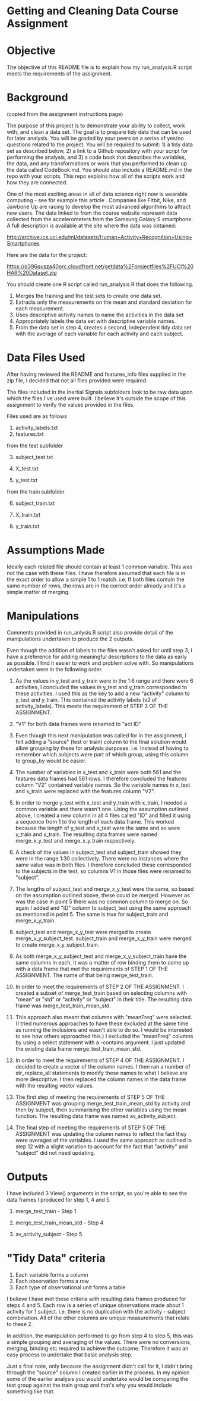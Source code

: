 # Getting and Cleaning Data Course Assignment
# Objective
The objective of this README file is to explain how my run_analysis.R script meets the requirements of the assignment.

# Background
(copied from the assignment instructions page)

The purpose of this project is to demonstrate your ability to collect, work with, and clean a data set. The goal is to prepare tidy data that can be used for later analysis. You will be graded by your peers on a series of yes/no questions related to the project. You will be required to submit: 1) a tidy data set as described below, 2) a link to a Github repository with your script for performing the analysis, and 3) a code book that describes the variables, the data, and any transformations or work that you performed to clean up the data called CodeBook.md. You should also include a README.md in the repo with your scripts. This repo explains how all of the scripts work and how they are connected.

One of the most exciting areas in all of data science right now is wearable computing - see for example this article . Companies like Fitbit, Nike, and Jawbone Up are racing to develop the most advanced algorithms to attract new users. The data linked to from the course website represent data collected from the accelerometers from the Samsung Galaxy S smartphone. A full description is available at the site where the data was obtained:

http://archive.ics.uci.edu/ml/datasets/Human+Activity+Recognition+Using+Smartphones

Here are the data for the project:

https://d396qusza40orc.cloudfront.net/getdata%2Fprojectfiles%2FUCI%20HAR%20Dataset.zip

You should create one R script called run_analysis.R that does the following.

1. Merges the training and the test sets to create one data set.
2. Extracts only the measurements on the mean and standard deviation for each measurement.
3. Uses descriptive activity names to name the activities in the data set
4. Appropriately labels the data set with descriptive variable names.
5. From the data set in step 4, creates a second, independent tidy data set with the average of each variable for each activity and each subject.



# Data Files Used
After having reviewed the README and features_info files supplied in the zip file, I decided that not all files provided were required.

The files included in the Inertial Signals subfolders look to be raw data upon which the files I've used were built. I believe it's outside the scope of this assignment to verify the values provided in the files.

Files used are as follows
1. activity_labels.txt
2. features.txt

from the test subfolder

3. subject_test.txt

4. X_test.txt

5. y_test.txt

from the train subfolder

6. subject_train.txt

7. X_train.txt

8. y_train.txt

# Assumptions Made
Ideally each related file should contain at least 1 common variable. This was not the case with these files. I have therefore assumed that each file is in the exact order to allow a simple 1 to 1 match. i.e. If both files contain the same number of rows, the rows are in the correct order already and it's a simple matter of merging.

# Manipulations
Comments provided in run_anlysis.R script also provide detail of the manipulations undertaken to produce the 2 outputs.

Even though the addition of labels to the files wasn't asked for until step 3, I have a preference for adding meaningful descriptions to the data as early as possible. I find it easier to work and problem solve with. So manipulations undertaken were in the following order.

1. As the values in y_test and y_train were in the 1:6 range and there were 6 activities, I concluded the values in y_test and y_train corresponded to these activities. I used this as the key to add a new "activity" column to y_test and y_train. This contained the activity labels (v2 of activity_labels). This meets the requirement of STEP 3 OF THE ASSIGNMENT.

2. "V1" for both data frames were renamed to "act ID"

3. Even though this next manipulation was called for in the assignment, I felt adding a "source" (test or train) column to the final solution would allow grouping by these for analysis purposes. i.e. Instead of having to remember which subjects were part of which group, using this column to group_by would be easier.

4. The number of variables in x_test and x_train were both 561 and the features data frames had 561 rows. I therefore concluded the features column "V2" contained variable names. So the variable names in x_test and x_train were replaced with the features column "V2".

5. In order to merge y_test with x_test and y_train with x_train, I needed a common variable and there wasn't one. Using the assumption outlined above, I created a new column in all 4 files called "ID" and filled it using a sequence from 1 to the length of each data frame. This worked because the length of y_test and x_test were the same and so were y_train and x_train. The resulting data frames were named merge_x_y_test and merge_x_y_train respectively.

6. A check of the values in subject_test and subject_train showed they were in the range 1:30 collectively. There were no instances where the same value was in both files. I therefore concluded these corresponded to the subjects in the test, so columns V1 in those files were renamed to "subject".

7. The lengths of subject_test and merge_x_y_test were the same, so based on the assumption outlined above, these could be merged. However as was the case in point 5 there was no common column to merge on. So again I added and "ID" column to subject_test using the same approach as mentioned in point 5. The same is true for subject_train and merge_x_y_train.

8. subject_test and merge_x_y_test were merged to create merge_x_y_subject_test. subject_train and merge_x_y_train were merged to create merge_x_y_subject_train.

9. As both merge_x_y_subject_test and merge_x_y_subject_train have the same columns in each, it was a matter of row binding them to come up with a data frame that met the requirements of STEP 1 OF THE ASSIGNMENT. The name of that being merge_test_train.

10. In order to meet the requirements of STEP 2 OF THE ASSIGNMENT. I created a subset of merge_test_train based on selecting columns with "mean" or "std" or "activity" or "subject" in their title. The resulting data frame was merge_test_train_mean_std.

11. This approach also meant that columns with "meanFreq" were selected. (I tried numerous approaches to have these excluded at the same time as running the inclusions and wasn't able to do so. I would be interested to see how others approached this.) I excluded the "meanFreq" columns by using a select statement with a -contains argument. I just updated the existing data frame merge_test_train_mean_std.

12. In order to meet the requirements of STEP 4 OF THE ASSIGNMENT. I decided to create a vector of the column names. I then ran a number of str_replace_all statements to modify these names to what I believe are more descriptive. I then replaced the column names in the data frame with the resulting vector values.

13. The first step of meeting the requirements of STEP 5 OF THE ASSIGNMENT was grouping merge_test_train_mean_std by activity and then by subject, then summarising the other variables using the mean function. The resulting data frame was named av_activity_subject.

14. The final step of meeting the requirements of STEP 5 OF THE ASSIGNMENT was updating the column names to reflect the fact they were averages of the variables. I used the same approach as outlined in step 12 with a slight variation to account for the fact that "activity" and "subject" did not need updating.

# Outputs
I have included 3 View() arguments in the script, so you're able to see the data frames I produced for step 1, 4 and 5.

1. merge_test_train - Step 1

2. merge_test_train_mean_std - Step 4

3. av_activity_subject - Step 5


# "Tidy Data" criteria
1. Each variable forms a column
2. Each observation forms a row
3. Each type of observational unit forms a table

I believe I have met these criteria with resulting data frames produced for steps 4 and 5. Each row is a series of unique observations made about 1 activity for 1 subject. i.e. there is no duplication with the activity - subject combination. All of the other columns are unique measurements that relate to these 2.

In addition, the manipulation performed to go from step 4 to step 5, this was a simple grouping and averaging of the values. There were no conversions, merging, binding etc required to achieve the outcome. Therefore it was an easy process to undertake that basic analysis step.

Just a final note, only because the assignment didn't call for it, I didn't bring through the "source" column I created earlier in the process. In my opinion some of the earlier analysis you would undertake would be comparing the test group against the train group and that's why you would include something like that.
